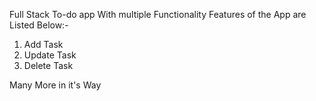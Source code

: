Full Stack To-do app With multiple Functionality 
Features of the App are Listed Below:-

1) Add Task
2) Update Task
3) Delete Task

Many More in it's  Way